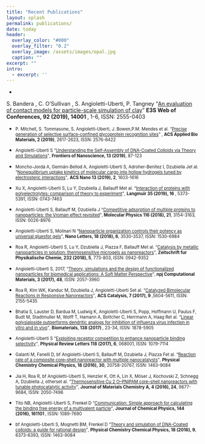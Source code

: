 ```yaml
---
title: "Recent Publications"
layout: splash
permalink: publications/
date: today
header:
  overlay_color: "#000"
  overlay_filter: "0.2"
  overlay_image: /assets/images/opal.jpg
  caption: ""
excerpt: ""
intro: 
  - excerpt: ''
---
```

* <p style="font-size:80%">
 S. Bandera , C. O’Sullivan , S. Angioletti-Uberti, P. Tangney <q><a href="https://www.e3s-conferences.org/articles/e3sconf/abs/2019/18/e3sconf_isg2019_14001/e3sconf_isg2019_14001.html">An evaluation of contact models for particle-scale simulation of clay</a></q> <strong> E3S Web of Conferences, 92 (2019), 14001 </strong>, 1-6, ISSN: 2555-0403
* <p style="font-size:80%"> P. Mitchell, S. Tommasone, S. Angioletti-Uberti, J. Bowen,P.M. Mendes et al.  <q><a href="https://pubs.acs.org/doi/10.1021/acsabm.9b00289">Precise generation of selective surface-confined glycoprotein recognition sites</a></q>  , <strong>ACS Applied Bio Materials, 2 (2019)</strong>, 2617-2623, ISSN: 2576-6422
* <p style="font-size:80%"> Angioletti-Uberti S <q><a href="https://www.sciencedirect.com/science/article/pii/B9780081023020000055">Understanding the Self-Assembly of DNA-Coated Colloids via Theory and Simulations</a></q>, <strong>Frontiers of Nanoscience, 13 (2019)</strong>, 87-123
* <p style="font-size:80%"> Moncho-Jordá A, Germán-Bellod A, Angioletti-Uberti S, Adroher-Benítez I, Dzubiella Jet al. <q><a href="https://pubs.acs.org/doi/10.1021/acsnano.8b07609">Nonequilibrium uptake kinetics of molecular cargo into hollow hydrogels tuned by electrosteric interactions</a></q>, <strong>ACS Nano 13 (2019), 2</strong>, 1603-1616
* <p style="font-size:80%"> Xu X, Angioletti-Uberti S, Lu Y, Dzubiella J, Ballauff Met al. <q><a href="https://www.ncbi.nlm.nih.gov/pubmed/30095921">Interaction of proteins with polyelectrolytes: comparison of theory to experiment</a></q>, <strong>Langmuir 35 (2019), 16 </strong>, 5373-5391, ISSN: 0743-7463
* <p style="font-size:80%"> Angioletti-Uberti S, Ballauff M, Dzubiella J <q><a href="https://www.tandfonline.com/doi/abs/10.1080/00268976.2018.1467056">Competitive adsorption of multiple proteins to nanoparticles: the Vroman effect revisited</a></q>,<strong> Molecular Physics 116 (2018), 21</strong>, 3154-3163, ISSN: 0026-8976
* <p style="font-size:80%"> Angioletti-Uberti S, Molinari N <q><a href="https://pubs.acs.org/doi/abs/10.1021/acs.nanolett.8b00586">Nanoparticle organization controls their potency as universal gluesfor gels</a></q>,<strong> Nano Letters, 18 (2018), 6</strong>, 3530-3537, ISSN: 1530-6984
* <p style="font-size:80%"> Roa R, Angioletti-Uberti S, Lu Y, Dzubiella J, Piazza F, Ballauff Met al. <q><a href="https://arxiv.org/abs/1802.02335">Catalysis by metallic nanoparticles in solution: thermosensitive microgels as nanoreactors</a></q>,<strong> Zeitschrift fur Physikalische Chemie, 232 (2018), 5</strong>, 773-803, ISSN: 0942-9352
* <p style="font-size:80%"> Angioletti-Uberti S, 2017, <q><a href="https://www.nature.com/articles/s41524-017-0050-y">Theory, simulations and the design of functionalized nanoparticles for biomedical applications: A Soft Matter Perspective</a></q>,<strong> npj Computational Materials, 3 (2017), 48</strong>, ISSN: 2057-3960 
* <p style="font-size:80%"> Roa R, Kim WK, Kanduc M, Dzubiella J, Angioletti-Uberti Set al. <q><a href="https://pubs.acs.org/doi/10.1021/acscatal.7b01701">Catalyzed Bimolecular Reactions in Responsive Nanoreactors</a></q>, <strong>ACS Catalysis, 7 (2017), 9 </strong>,5604-5611, ISSN: 2155-5435
* <p style="font-size:80%"> Bhatia S, Lauster D, Bardua M, Ludwig K, Angioletti-Uberti S, Popp, Hoffmann U, Paulus F, Budt M, Stadtmuller M, Wolff T, Hamann A, Bottcher C, Herrmann A, Haag Ret al. <q><a href="https://www.ncbi.nlm.nih.gov/pubmed/28550754">Linear polysialoside outperforms dendritic analogs for inhibition of influenza virus infection in vitro and in vivo</a></q>, <strong> Biomaterials, 138 (2017) </strong>, 23-34, ISSN: 1878-5905
* <p style="font-size:80%"> Angioletti-Uberti S <q><a href="https://www.ncbi.nlm.nih.gov/pubmed/28234514">Exploiting receptor competition to enhance nanoparticle binding selectivity</a></q>, <strong>Physical Review Letters 118 (2017), 6</strong>, 068001, ISSN: 1079-7114
* <p style="font-size:80%"> Galanti M, Fanelli D, bf Angioletti-Uberti S, Ballauff M, Dzubiella J, Piazza Fet al. <q><a href="https://pubs.rsc.org/en/content/articlelanding/2016/cp/c6cp01179a#!divAbstract">Reaction rate of a composite core–shell nanoreactor with multiple nanocatalysts</a></q>, <strong>Physical Chemistry Chemical Physics, 18 (2016), 30</strong>, 20758-20767, ISSN: 1463-9084
* <p style="font-size:80%"> Jia H, Roa R, bf Angioletti-Uberti S, Henzler K, Ott A, Lin X, Möser J, Kochovski Z, Schnegg A, Dzubiella J, otherset al. <q><a href="https://pubs.rsc.org/en/content/articlelanding/2016/ta/c6ta03528k#!divAbstract">Thermosensitive Cu 2 O–PNIPAM core–shell nanoreactors with tunable photocatalytic activity</a></q>, <strong>Journal of Materials Chemistry A, 4 (2016), 24</strong>, 9677-9684, ISSN: 2050-7496
* <p style="font-size:80%"> Tito NB, Angioletti-Uberti S, Frenkel D <q><a href="https://aip.scitation.org/doi/10.1063/1.4948257">Communication: Simple approach for calculating the binding free energy of a multivalent particle</a></q>, <strong>Journal of Chemical Physics, 144 (2016), 161101 </strong>, ISSN: 1089-7690
* <p style="font-size:80%"> bf Angioletti-Uberti S, Mognetti BM, Frenkel D <q><a href="https://pubs.rsc.org/en/content/articlelanding/2016/cp/c5cp06981e#!divAbstract">Theory and simulation of DNA-Coated colloids: a guide for rational design</a></q>, <strong>Physical Chemistry Chemical Physics, 18 (2016), 9</strong>, 6373-6393, ISSN: 1463-9084





